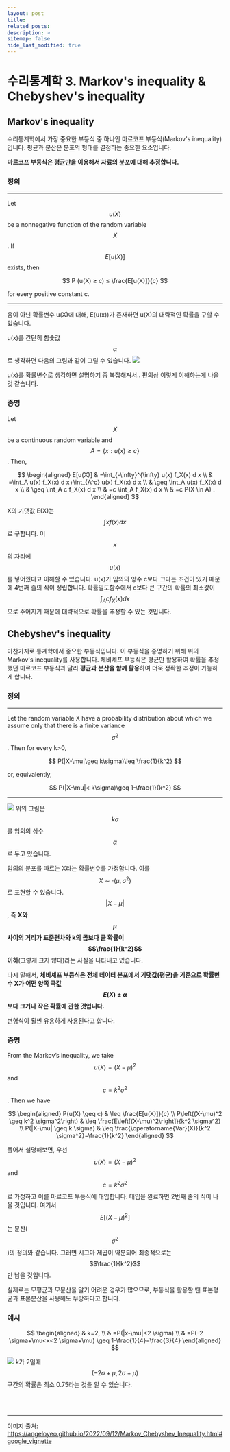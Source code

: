 ```yaml
---
layout: post
title: 
related posts:
description: >
sitemap: false
hide_last_modified: true
---
```


# 수리통계학 3. Markov's inequality & Chebyshev's inequality

## Markov's inequality
수리통계학에서 가장 중요한 부등식 중 하나인 마르코프 부등식(Markov's inequality)입니다.
평균과 분산은 분포의 형태를 결정하는 중요한 요소입니다.

**마르코프 부등식은 평균만을 이용해서 자료의 분포에 대해 추정합니다.**
### 정의
---
Let $$u(X)$$ be a nonnegative function of the random variable $$X$$. If $$E[u(X)]$$ exists, then

$$
P (u(X) ≥ c) ≤ \frac{E[u(X)]}{c}
$$

for every positive constant c.

---

음이 아닌 확률변수 u(X)에 대해, E(u(x))가 존재하면 u(X)의 대략적인 확률을 구할 수 있습니다.

u(x)를 간단히 함숫값 $$\alpha$$로 생각하면 다음의 그림과 같이 그릴 수 있습니다.
![](/assets/img/stat/stat5/1.png)

u(x)를 확률변수로 생각하면 설명하기 좀 복잡해져서.. 편의상 이렇게 이해하는게 나을 것 같습니다.

### 증명
Let $$X$$ be a continuous random variable and $$A=\{x:u(x)\geq c\}$$. Then,

$$
\begin{aligned}
E[u(X)] & =\int_{-\infty}^{\infty} u(x) f_X(x) d x \\
& =\int_A u(x) f_X(x) d x+\int_{A^c} u(x) f_X(x) d x \\
& \geq \int_A u(x) f_X(x) d x \\
& \geq \int_A c f_X(x) d x \\
& =c \int_A f_X(x) d x \\
& =c P(X \in A) .
\end{aligned}
$$

X의 기댓값 E(X)는 $$\int xf(x) dx$$ 로 구합니다. 이 $$x$$의 자리에 $$u(x)$$를 넣어줬다고 이해할 수 있습니다.
u(x)가 임의의 양수 c보다 크다는 조건이 있기 때문에 4번째 줄의 식이 성립합니다. 확률밀도함수에서 c보다 큰 구간의 확률의 최소값이 $$\int_A c f_X(x) dx$$으로 주어지기 때문에 대략적으로 확률을 추정할 수 있는 것입니다.
<br>
## Chebyshev's inequality
마찬가지로 통계학에서 중요한 부등식입니다. 이 부등식을 증명하기 위해 위의 Markov's inequality를 사용합니다.
체비셰프 부등식은 평균만 활용하여 확률을 추정했던 마르코프 부등식과 달리 **평균과 분산을 함께 활용**하여 더욱 정확한 추정이 가능하게 합니다.

### 정의
---
Let the random variable X have a probability distribution about which we assume only that there is a finite variance $$σ^2$$. Then for every k>0,

$$
P(|X-\mu|\geq k\sigma)\leq \frac{1}{k^2}
$$

or, equivalently,

$$
P(|X-\mu|< k\sigma)\geq 1-\frac{1}{k^2}
$$

---

![](/assets/img/stat/stat5/2.png)
위의 그림은 $$k\sigma$$를 임의의 상수 $$\alpha$$로 두고 있습니다.


임의의 분포를 따르는 X라는 확률변수를 가정합니다. 이를 $$X \sim \cdot\left(\mu, \sigma^2\right)$$로 표현할 수 있습니다.
$$|X-\mu|$$, 즉 **X와 $$\mu$$ 사이의 거리가 표준편차와 k의 곱보다 클 확률이 $$\frac{1}{k^2}$$이하**(그렇게 크지 않다)라는 사실을 나타내고 있습니다.

다시 말해서, **체비셰프 부등식은 전체 데이터 분포에서 기댓값(평균)을 기준으로 확률변수 X가 어떤 양쪽 극값 $$E(X) \pm \alpha$$보다 크거나 작은 확률에 관한 것입니다.**

변형식이 훨씬 유용하게 사용된다고 합니다.

### 증명
From the Markov’s inequality, we take $$u(X) = (X − μ)^2$$ and $$c = k^2σ^2$$. Then we have

$$
\begin{aligned}
P(u(X) \geq c) & \leq \frac{E[u(X)]}{c} \\
P\left((X-\mu)^2 \geq k^2 \sigma^2\right) & \leq \frac{E\left[(X-\mu)^2\right]}{k^2 \sigma^2} \\
P(|X-\mu| \geq k \sigma) & \leq \frac{\operatorname{Var}(X)}{k^2 \sigma^2}=\frac{1}{k^2}
\end{aligned}
$$

풀어서 설명해보면, 우선 $$u(X) = (X − μ)^2$$ and $$c = k^2σ^2$$로 가정하고 이를 마르코프 부등식에 대입합니다. 대입을 완료하면 2번째 줄의 식이 나올 것입니다.
여기서 $$E\left[(X-\mu)^2\right]$$는 분산($$\sigma^2$$)의 정의와 같습니다. 그러면 시그마 제곱이 약분되어 최종적으로는 $$\frac{1}{k^2}$$만 남을 것입니다.

실제로는 모평균과 모분산을 알기 어려운 경우가 많으므로, 부등식을 활용할 땐 표본평균과 표본분산을 사용해도 무방하다고 합니다.

### 예시
$$
\begin{aligned}
& k=2, \\
& =P(|x-\mu|<2 \sigma) \\
& =P(-2 \sigma+\mu<x<2 \sigma+\mu) \geq 1-\frac{1}{4}=\frac{3}{4}
\end{aligned}
$$

![](/assets/img/stat/stat5/3.png)
k가 2일때 $$(-2\sigma+\mu, 2\sigma+\mu)$$ 구간의 확률은 최소 0.75라는 것을 알 수 있습니다.


<br>
<br>

---
이미지 출처: https://angeloyeo.github.io/2022/09/12/Markov_Chebyshev_Inequality.html#google_vignette